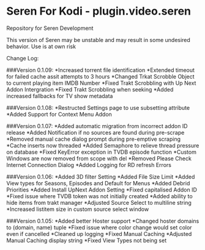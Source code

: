 # Seren For Kodi - plugin.video.seren
Repository for Seren Development

This version of Seren may be unstable and may result in some undesired behavior. Use is at own risk

Change Log:

###Version 0.1.09:
*Increased torrent file identification
*Extended timeout for failed cache assit attempts to 3 hours
*Changed Trkat Scrobble Object to current playing item IMDB Number
*Fixed Trakt Scrobbling with Up Next Addon Intergration
*Fixed Trakt Scrobbling when seeking
*Added increased fallbacks for TV show metadata

###Version 0.1.08:
*Restructed Settings page to use subsetting attribute
*Added Support for Context Menu Addon

###Version 0.1.07:
*Added automatic migration from incorrect addon ID release
*Added Notification if no sources are found during pre-scrape
*Removed manual cache dialog prompt during pre-emptive scraping
*Cache inserts now threaded
*Added Semaphore to relieve thread pressure on database
*Fixed KeyError exception in TVDB episode function
*Custom Windows are now removed from scope with del
*Removed Please Check Internet Connection Dialog
*Added Logging for RD refresh Errors

###Version 0.1.06:
*Added 3D filter Setting
*Added File Size Limit
*Added View types for Seasons, Episodes and Default for Menus
*Added Debrid Priorities
*Added Install UpNext Addon Setting
*Fixed capitalised Addon ID
*Fixed issue where TVDB token was not initially created
*Added ability to hide items from trakt manager
*Adjusted Source Select to multiline string
*Increased listitem size in custom source select window

###Version 0.1.05:
*Added better Hoster support
*Changed hoster domains to (domain, name) tuple
*Fixed issue where color change would set color even if cancelled
*Cleaned up logging
*Fixed Manual Caching
*Adjusted Manual Caching display string
*Fixed View Types not being set

